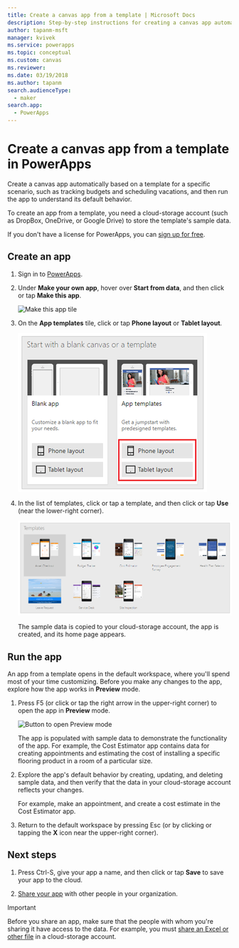 ```yaml
---
title: Create a canvas app from a template | Microsoft Docs
description: Step-by-step instructions for creating a canvas app automatically based on a PowerApps template.
author: tapanm-msft
manager: kvivek
ms.service: powerapps
ms.topic: conceptual
ms.custom: canvas
ms.reviewer: 
ms.date: 03/19/2018
ms.author: tapanm
search.audienceType: 
  - maker
search.app: 
  - PowerApps
---
```

# Create a canvas app from a template in PowerApps

Create a canvas app automatically based on a template for a specific scenario, such as tracking budgets and scheduling vacations, and then run the app to understand its default behavior.

To create an app from a template, you need a cloud-storage account (such as DropBox, OneDrive, or Google Drive) to store the template's sample data.

If you don't have a license for PowerApps, you can [sign up for free](../signup-for-powerapps.md).

## Create an app

1. Sign in to [PowerApps](http://web.powerapps.com?utm_source=padocs&utm_medium=linkinadoc&utm_campaign=referralsfromdoc).

1. Under **Make your own app**, hover over **Start from data**, and then click or tap **Make this app**.

    ![Make this app tile](./media/get-started-test-drive/make-this-app.png)

1. On the **App templates** tile, click or tap **Phone layout** or **Tablet layout**.

    ![App from template tile](./media/get-started-test-drive/template-tile.png)

4. In the list of templates, click or tap a template, and then click or tap **Use** (near the lower-right corner).

    ![Open a PowerApps template](./media/get-started-test-drive/open-template.png)

    The sample data is copied to your cloud-storage account, the app is created, and its home page appears.

## Run the app
An app from a template opens in the default workspace, where you'll spend most of your time customizing. Before you make any changes to the app, explore how the app works in **Preview** mode.

1. Press F5 (or click or tap the right arrow in the upper-right corner) to open the app in **Preview** mode.

    ![Button to open Preview mode](./media/get-started-test-drive/open-preview.png)

    The app is populated with sample data to demonstrate the functionality of the app. For example, the Cost Estimator app contains data for creating appointments and estimating the cost of installing a specific flooring product in a room of a particular size.

4. Explore the app's default behavior by creating, updating, and deleting sample data, and then verify that the data in your cloud-storage account reflects your changes.

    For example, make an appointment, and create a cost estimate in the Cost Estimator app.

5. Return to the default workspace by pressing Esc (or by clicking or tapping the **X** icon near the upper-right corner).

## Next steps
1. Press Ctrl-S, give your app a name, and then click or tap **Save** to save your app to the cloud.

1. [Share your app](share-app.md) with other people in your organization.

> [!IMPORTANT]
> Before you share an app, make sure that the people with whom you're sharing it have access to the data. For example, you must [share an Excel or other file](share-app-data.md) in a cloud-storage account.
